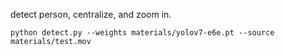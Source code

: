 detect person, centralize, and zoom in.
```
python detect.py --weights materials/yolov7-e6e.pt --source materials/test.mov
```
